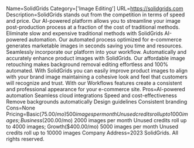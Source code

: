 Name=SolidGrids
Category=['Image Editing']
URL=https://solidgrids.com
Description=SolidGrids stands out from the competition in terms of speed and price. Our AI-powered platform allows you to streamline your image post-production process at a fraction of the cost of traditional methods. Eliminate slow and expensive traditional methods with SolidGrids AI-powered automation. Our automated process optimized for e-commerce generates marketable images in seconds saving you time and resources. Seamlessly incorporate our platform into your workflow. Automatically and accurately enhance product images with SolidGrids. Our affordable image retouching makes background removal editing effortless and 100% automated. With SolidGrids you can easily improve product images to align with your brand image maintaining a cohesive look and feel that customers will recognize and trust. With our Workflows features create a consistent and professional appearance for your e-commerce site.
Pros=AI-powered automation Seamless cloud integrations Speed and cost-effectiveness Remove backgrounds automatically Design guidelines Consistent branding
Cons=None
Pricing=Basic($75.00/mo) 500 images per month Unused credits roll up to 1000 images; Business($200.00/mo) 2000 images per month Unused credits roll up to 4000 images; Growth($400.00/mo) 5000 images per month Unused credits roll up to 10000 images
Company Address=2023 SolidGrids. All rights reserved.
